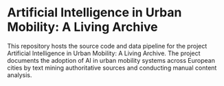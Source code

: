 # Artificial Intelligence in Urban Mobility: A Living Archive

This repository hosts the source code and data pipeline for the project Artificial Intelligence in Urban Mobility: A Living Archive. The project documents the adoption of AI in urban mobility systems across European cities by text mining authoritative sources and conducting manual content analysis.
